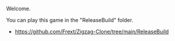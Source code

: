 Welcome.


You can play this game in the "ReleaseBuild" folder.

- https://github.com/Frext/Zigzag-Clone/tree/main/ReleaseBuild
